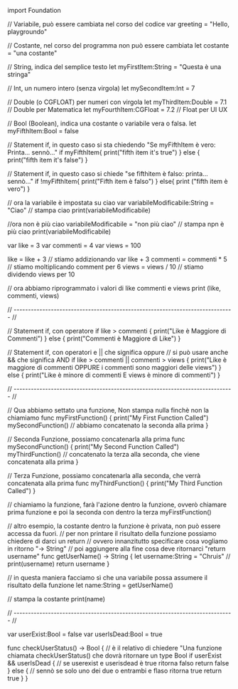 import Foundation

// Variabile, può essere cambiata nel corso del codice
var greeting = "Hello, playgroundo"

// Costante, nel corso del programma non può essere cambiata
let costante = "una costante"

// String, indica del semplice testo
let myFirstItem:String = "Questa è una stringa"

// Int, un numero intero (senza virgola)
let mySecondItem:Int = 7

// Double (o CGFLOAT) per numeri con virgola
let myThirdItem:Double = 7.1 // Double per Matematica
let myFourthItem:CGFloat = 7.2 // Float per UI UX

// Bool (Boolean), indica una costante o variabile vera o falsa.
let myFifthItem:Bool = false

// Statement if, in questo caso si sta chiedendo "Se myFifthItem è vero: Printa... sennò..."
if myFifthItem{
    print("fifth item it's true")
} else {
    print("fifth item it's false")
}

// Statement if, in questo caso si chiede "se fifthitem è falso: printa... sennò..."
if !myFifthItem{
    print("Fifth item è falso")
} else{
    print ("fifth item è vero")
}

// ora la variabile è impostata su ciao
var variabileModificabile:String = "Ciao"
// stampa ciao
print(variabileModificabile)

//ora non è più ciao
variabileModificabile = "non più ciao"
// stampa npn è più ciao
print(variabileModificabile)

var like = 3
var commenti = 4
var views = 100

like = like + 3 // stiamo addizionando var like + 3
commenti = commenti * 5 // stiamo moltiplicando comment per 6
views = views / 10 // stiamo dividendo views per 10

// ora abbiamo riprogrammato i valori di like commenti e views
print (like, commenti, views)

// ----------------------------------------------------------------------------- //

// Statement if, con operatore
if like > commenti {
    print("Like è Maggiore di Commenti")
} else {
    print("Commenti è Maggiore di Like")
}


// Statement if, con operatori e || che significa oppure
// si può usare anche && che significa AND
if like > commenti || commenti > views {
    print("Like è maggiore di commenti OPPURE i commenti sono maggiori delle views")
} else {
    print("Like è minore di commenti E views è minore di commenti")
}


// ----------------------------------------------------------------------------- //

// Qua abbiamo settato una funzione, Non stampa nulla finchè non la chiamiamo
func myFirstFunction() {
    print("My First Function Called")
    mySecondFunction() // abbiamo concatenato la seconda alla prima
}

// Seconda Funzione, possiamo concatenarla alla prima
func mySecondFunction() {
    print("My Second Function Called")
    myThirdFunction() // concatenato la terza alla seconda, che viene concatenata alla prima
}

// Terza Funzione, possiamo concatenarla alla seconda, che verrà concatenata alla prima
func myThirdFunction() {
    print("My Third Function Called")
}

// chiamiamo la funzione, farà l'azione dentro la funzione, ovverò chiamare prima funzione e poi la seconda con dentro la terza
myFirstFunction()


// altro esempio, la costante dentro la funzione è privata, non può essere accessa da fuori.
// per non printare il risultato della funzione possiamo chiedere di darci un return
// ovvero innanzitutto specificare cosa vogliamo in ritorno "-> String"
// poi aggiungere alla fine cosa deve ritornarci "return username"
func getUserName() -> String {
    let username:String = "Chruis"
    // print(username)
    return username
}

// in questa maniera facciamo sì che una variabile possa assumere il risultato della funzione
let name:String = getUserName()

// stampa la costante
print(name)

// ----------------------------------------------------------------------------- //

var userExist:Bool = false
var userIsDead:Bool = true

func checkUserStatus() -> Bool { // è il relativo di chiedere "Una funzione chiamata checkUserStatus() che dovrà ritornare un type Bool
    if userExist && userIsDead { // se userexist e userisdead è true ritorna falso
        return false
    } else { // sennò se solo uno dei due o entrambi e flaso ritorna true
        return true
    }
}

